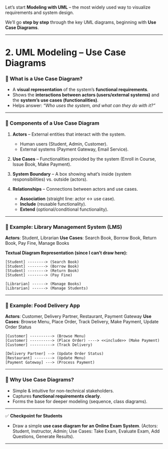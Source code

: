 Let’s start **Modeling with UML** – the most widely used way to visualize requirements and system design.

We’ll go **step by step** through the key UML diagrams, beginning with **Use Case Diagrams**.

---

# **2. UML Modeling – Use Case Diagrams**

### 🔹 What is a Use Case Diagram?

* A **visual representation** of the system’s **functional requirements**.
* Shows the **interactions between actors (users/external systems)** and the **system’s use cases (functionalities)**.
* Helps answer: *“Who uses the system, and what can they do with it?”*

---

### 🔹 Components of a Use Case Diagram

1. **Actors** – External entities that interact with the system.

   * Human users (Student, Admin, Customer).
   * External systems (Payment Gateway, Email Service).

2. **Use Cases** – Functionalities provided by the system (Enroll in Course, Issue Book, Make Payment).

3. **System Boundary** – A box showing what’s inside (system responsibilities) vs. outside (actors).

4. **Relationships** – Connections between actors and use cases.

   * **Association** (straight line: actor ↔ use case).
   * **Include** (reusable functionality).
   * **Extend** (optional/conditional functionality).

---

### 🔹 Example: **Library Management System (LMS)**

**Actors**: Student, Librarian
**Use Cases**: Search Book, Borrow Book, Return Book, Pay Fine, Manage Books

**Textual Diagram Representation (since I can’t draw here):**

```
[Student] --------> (Search Book)
[Student] --------> (Borrow Book)
[Student] --------> (Return Book)
[Student] --------> (Pay Fine)

[Librarian] ------> (Manage Books)
[Librarian] ------> (Manage Students)
```

---

### 🔹 Example: **Food Delivery App**

**Actors**: Customer, Delivery Partner, Restaurant, Payment Gateway
**Use Cases**: Browse Menu, Place Order, Track Delivery, Make Payment, Update Order Status

```
[Customer] ----------> (Browse Menu)
[Customer] ----------> (Place Order) ----> <<include>> (Make Payment)
[Customer] ----------> (Track Delivery)

[Delivery Partner] --> (Update Order Status)
[Restaurant] --------> (Update Menu)
[Payment Gateway] ---> (Process Payment)
```

---

### 🔹 Why Use Case Diagrams?

* Simple & intuitive for non-technical stakeholders.
* Captures **functional requirements clearly**.
* Forms the base for deeper modeling (sequence, class diagrams).

---

✅ **Checkpoint for Students**

* Draw a simple **use case diagram for an Online Exam System**. (Actors: Student, Instructor, Admin; Use Cases: Take Exam, Evaluate Exam, Add Questions, Generate Results).

---
